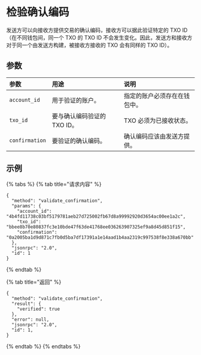 # 检验确认编码

发送方可以向接收方提供交易的确认编码，接收方可以据此验证特定的 TXO ID（在不同钱包间，同一个 TXO 的 TXO ID 不会发生变化。因此，发送方和接收方对于同一个由发送方构建，被接收方接收的 TXO 会有同样的 TXO ID）。

## 参数

| 参数 | 用途 | 说明 |
| :--- | :--- | :--- |
| `account_id` | 用于验证的账户。 | 指定的账户必须存在在钱包中。 |
| `txo_id` | 要与确认编码验证的 TXO ID。 | TXO 必须为已接收状态。 |
| `confirmation` | 要验证的确认编码。 | 确认编码应该由发送方提供。 |

## 示例

{% tabs %}
{% tab title="请求内容" %}
```text
{
  "method": "validate_confirmation",
  "params": {
    "account_id": "4b4fd11738c03bf5179781aeb27d725002fb67d8a99992920d3654ac00ee1a2c",
    "txo_id": "bbee8b70e80837fc3e10bde47f63de41768ee036263907325ef9a8d45d851f15",
    "confirmation": "0a2005ba1d9d871c7fb0d5ba7df17391a1e14aad1b4aa2319c997538f8e338a670bb"
  },
  "jsonrpc": "2.0",
  "id": 1
}
```
{% endtab %}

{% tab title="返回" %}
```text
{
  "method": "validate_confirmation",
  "result": {
    "verified": true
  },
  "error": null,
  "jsonrpc": "2.0",
  "id": 1,
}
```
{% endtab %}
{% endtabs %}

